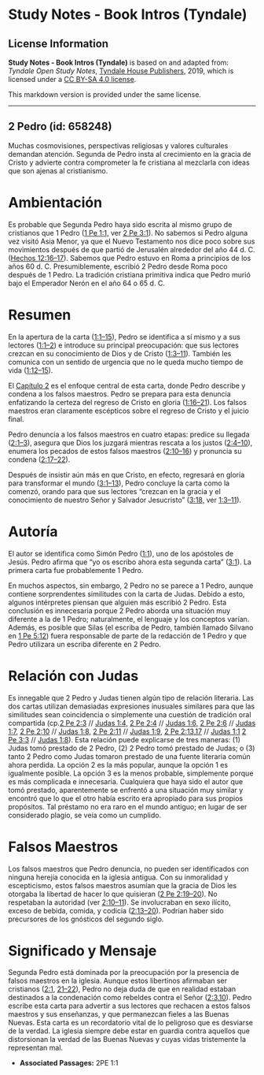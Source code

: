 # Study Notes - Book Intros (Tyndale)

## License Information

**Study Notes - Book Intros (Tyndale)** is based on and adapted from: _Tyndale Open Study Notes_, [Tyndale House Publishers](https://tyndaleopenresources.com/), 2019, which is licensed under a [CC BY-SA 4.0 license](https://creativecommons.org/licenses/by-sa/4.0/legalcode.en).

This markdown version is provided under the same license.



--------------------------------

## 2 Pedro (id: 658248)

Muchas cosmovisiones, perspectivas religiosas y valores culturales demandan atención. Segunda de Pedro insta al crecimiento en la gracia de Cristo y advierte contra comprometer la fe cristiana al mezclarla con ideas que son ajenas al cristianismo.

Ambientación
============

Es probable que Segunda Pedro haya sido escrita al mismo grupo de cristianos que 1 Pedro ([1 Pe 1:1,](https://ref.ly/1Pet1:1) ver [2 Pe 3:1](https://ref.ly/2Pet3:1)). No sabemos si Pedro alguna vez visitó Asia Menor, ya que el Nuevo Testamento nos dice poco sobre sus movimientos después de que partió de Jerusalén alrededor del año 44 d. C. ([Hechos 12:16–17](https://ref.ly/Acts12:16-Acts12:17)). Sabemos que Pedro estuvo en Roma a principios de los años 60 d. C. Presumiblemente, escribió 2 Pedro desde Roma poco después de 1 Pedro. La tradición cristiana primitiva indica que Pedro murió bajo el Emperador Nerón en el año 64 o 65 d. C.

Resumen
=======

En la apertura de la carta ([1:1–15](https://ref.ly/2Pet1:1-2Pet1:15)), Pedro se identifica a sí mismo y a sus lectores ([1:1–2](https://ref.ly/2Pet1:1-2Pet1:2)) e introduce su principal preocupación: que sus lectores crezcan en su conocimiento de Dios y de Cristo ([1:3–11](https://ref.ly/2Pet1:3-2Pet1:11)). También les comunica con un sentido de urgencia que no le queda mucho tiempo de vida ([1:12–15](https://ref.ly/2Pet1:12-2Pet1:15)).

El [Capítulo 2](https://ref.ly/2Pet2:1-2Pet2:22) es el enfoque central de esta carta, donde Pedro describe y condena a los falsos maestros. Pedro se prepara para esta denuncia enfatizando la certeza del regreso de Cristo en gloria ([1:16–21](https://ref.ly/2Pet1:16-2Pet1:21)). Los falsos maestros eran claramente escépticos sobre el regreso de Cristo y el juicio final.

Pedro denuncia a los falsos maestros en cuatro etapas: predice su llegada ([2:1–3](https://ref.ly/2Pet2:1-2Pet2:3)), asegura que Dios los juzgará mientras rescata a los justos ([2:4–10](https://ref.ly/2Pet2:4-2Pet2:10)), enumera los pecados de estos falsos maestros ([2:10–16](https://ref.ly/2Pet2:10-2Pet2:16)) y pronuncia su condena ([2:17–22](https://ref.ly/2Pet2:17-2Pet2:22)).

Después de insistir aún más en que Cristo, en efecto, regresará en gloria para transformar el mundo ([3:1–13](https://ref.ly/2Pet3:1-2Pet3:13)), Pedro concluye la carta como la comenzó, orando para que sus lectores “crezcan en la gracia y el conocimiento de nuestro Señor y Salvador Jesucristo” ([3:18,](https://ref.ly/2Pet3:18) ver [1:3–11](https://ref.ly/2Pet1:3-2Pet1:11)).

Autoría
=======

El autor se identifica como Simón Pedro ([1:1](https://ref.ly/2Pet1:1)), uno de los apóstoles de Jesús. Pedro afirma que “yo os escribo ahora esta segunda carta” ([3:1](https://ref.ly/2Pet3:1)). La primera carta fue probablemente 1 Pedro.

En muchos aspectos, sin embargo, 2 Pedro no se parece a 1 Pedro, aunque contiene sorprendentes similitudes con la carta de Judas. Debido a esto, algunos intérpretes piensan que alguien más escribió 2 Pedro. Esta conclusión es innecesaria porque 2 Pedro aborda una situación muy diferente a la de 1 Pedro; naturalmente, el lenguaje y los conceptos varían. Además, es posible que Silas (el escriba de Pedro, también llamado Silvano en [1 Pe 5:12](https://ref.ly/1Pet5:12)) fuera responsable de parte de la redacción de 1 Pedro y que Pedro utilizara un escriba diferente en 2 Pedro.

Relación con Judas
==================

Es innegable que 2 Pedro y Judas tienen algún tipo de relación literaria. Las dos cartas utilizan demasiadas expresiones inusuales similares para que las similitudes sean coincidencia o simplemente una cuestión de tradición oral compartida (cp.[2 Pe 2:3](https://ref.ly/2Pet2:3) // [Judas 1:4,](https://ref.ly/Jude1:4) [2 Pe 2:4](https://ref.ly/2Pet2:4) // [Judas 1:6,](https://ref.ly/Jude1:6) [2 Pe 2:6](https://ref.ly/2Pet2:6) // [Judas 1:7,](https://ref.ly/Jude1:7) [2 Pe 2:10](https://ref.ly/2Pet2:10) // [Judas 1:8,](https://ref.ly/Jude1:8) [2 Pe 2:11](https://ref.ly/2Pet2:11) // [Judas 1:9,](https://ref.ly/Jude1:9) [2 Pe 2:13](https://ref.ly/2Pet2:13),[17](https://ref.ly/2Pet2:17) // [Judas 1:1](https://ref.ly/Jude1:12) [2 Pe 3:3](https://ref.ly/2Pet3:3) // [Judas 1:8](https://ref.ly/Jude1:8)). Esta relación puede explicarse de tres maneras: (1\) Judas tomó prestado de 2 Pedro, (2\) 2 Pedro tomó prestado de Judas; o (3\) tanto 2 Pedro como Judas tomaron prestado de una fuente literaria común ahora perdida. La opción 2 es la más popular, aunque la opción 1 es igualmente posible. La opción 3 es la menos probable, simplemente porque es más complicada e innecesaria. Cualquiera que haya sido el autor que tomó prestado, aparentemente se enfrentó a una situación muy similar y encontró que lo que el otro había escrito era apropiado para sus propios propósitos. Tal préstamo no era raro en el mundo antiguo; en lugar de ser considerado plagio, se veía como un cumplido.

Falsos Maestros
===============

Los falsos maestros que Pedro denuncia, no pueden ser identificados con ninguna herejía conocida en la iglesia antigua. Con su inmoralidad y escepticismo, estos falsos maestros asumían que la gracia de Dios les otorgaba la libertad de hacer lo que quisieran ([2 Pe 2:19–20](https://ref.ly/2Pet2:19-2Pet2:20)). No respetaban la autoridad (ver [2:10–11](https://ref.ly/2Pet2:10-2Pet2:11)). Se involucraban en sexo ilícito, exceso de bebida, comida, y codicia ([2:13–20](https://ref.ly/2Pet2:13-2Pet2:20)). Podrían haber sido precursores de los gnósticos del segundo siglo.

Significado y Mensaje
=====================

Segunda Pedro está dominada por la preocupación por la presencia de falsos maestros en la iglesia. Aunque estos libertinos afirmaban ser cristianos ([2:1](https://ref.ly/2Pet2:1), [21–22](https://ref.ly/2Pet2:21-2Pet2:22)), Pedro no deja duda de que en realidad estaban destinados a la condenación como rebeldes contra el Señor ([2:3](https://ref.ly/2Pet2:3),[10](https://ref.ly/2Pet2:10)). Pedro escribe esta carta para advertir a sus lectores que rechacen a estos falsos maestros y sus enseñanzas, y que permanezcan fieles a las Buenas Nuevas. Esta carta es un recordatorio vital de lo peligroso que es desviarse de la verdad. La iglesia siempre debe estar en guardia contra aquellos que distorsionan la verdad de las Buenas Nuevas y cuyas vidas tristemente la representan mal.

* **Associated Passages:** 2PE 1:1

